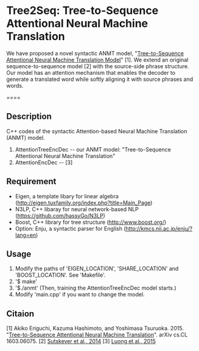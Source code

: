 # Tree2Seq: Tree-to-Sequence Attentional Neural Machine Translation
We have proposed a novel syntactic ANMT model, "[Tree-to-Sequence Attentional Neural Machine Translation Model](http://arxiv.org/abs/1603.06075)" [1].
We extend an original sequence-to-sequence model [2] with the source-side phrase structure. 
Our model has an attention mechanism that enables the decoder to generate a translated word while softly aligning it with source phrases and words.

====

## Description
C++ codes of the syntactic Attention-based Neural Machine Translation (ANMT) model.

1. AttentionTreeEncDec -- our ANMT model: "Tree-to-Sequence Attentional Neural Machine Translation"
2. AttentionEncDec -- [3]

## Requirement
  * Eigen, a template libary for linear algebra (<http://eigen.tuxfamily.org/index.php?title=Main_Page>)
  * N3LP, C++ libaray for neural network-based NLP (<https://github.com/hassyGo/N3LP>)
  * Boost, C++ library for tree structure (<http://www.boost.org/>)
  * Option: Enju, a syntactic parser for English (<http://kmcs.nii.ac.jp/enju/?lang=en>)

## Usage
   1. Modify the paths of 'EIGEN_LOCATION', 'SHARE_LOCATION' and 'BOOST_LOCATION'. See 'Makefile'. 
   2. '$ make'
   3. '$./anmt' (Then, training the AttentionTreeEncDec model starts.)
   4. Modify 'main.cpp' if you want to change the model.

## Citaion
[1] Akiko Eriguchi, Kazuma Hashimoto, and Yoshimasa Tsuruoka. 2015. "[Tree-to-Sequence Attentional Neural Machine Translation](http://arxiv.org/abs/1603.06075)". arXiv cs.CL 1603.06075.
[2] [Sutskever et al., 2014](http://papers.nips.cc/paper/5346-sequence-to-sequence-learning-with-neural-networks.pdf)
[3] [Luong et al., 2015](http://www.aclweb.org/anthology/D15-1166)
